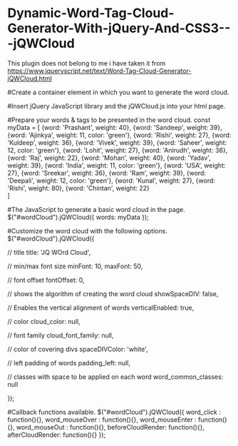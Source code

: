 # Dynamic-Word-Tag-Cloud-Generator-With-jQuery-And-CSS3---jQWCloud

This plugin does not belong to me i have taken it from https://www.jqueryscript.net/text/Word-Tag-Cloud-Generator-jQWCloud.html

#Create a container element in which you want to generate the word cloud.
<div id="wordCloud"></div>

#Insert jQuery JavaScript library and the jQWCloud.js into your html page.
<script src="https://code.jquery.com/jquery-3.2.1.slim.min.js" integrity="sha384-KJ3o2DKtIkvYIK3UENzmM7KCkRr/rE9/Qpg6aAZGJwFDMVNA/GpGFF93hXpG5KkN" crossorigin="anonymous">
</script>
<script src="jQWCloud.js"></script>

#Prepare your words & tags to be presented in the word cloud.
const myData = [
  {word: 'Prashant', weight: 40},
  {word: 'Sandeep', weight: 39},
  {word: 'Ajinkya', weight: 11, color: 'green'},
  {word: 'Rishi', weight: 27},
  {word: 'Kuldeep', weight: 36},
  {word: 'Vivek', weight: 39},
  {word: 'Saheer', weight: 12, color: 'green'},
  {word: 'Lohit', weight: 27},
  {word: 'Anirudh', weight: 36},
  {word: 'Raj', weight: 22},
  {word: 'Mohan', weight: 40},
  {word: 'Yadav', weight: 39},
  {word: 'India', weight: 11, color: 'green'},
  {word: 'USA', weight: 27},
  {word: 'Sreekar', weight: 36},
  {word: 'Ram', weight: 39},
  {word: 'Deepali', weight: 12, color: 'green'},
  {word: 'Kunal', weight: 27},
  {word: 'Rishi', weight: 80},
  {word: 'Chintan', weight: 22}          
]

#The JavaScript to generate a basic word cloud in the page.
$("#wordCloud").jQWCloud({
  words: myData
});

#Customize the word cloud with the following options.
$("#wordCloud").jQWCloud({

  // title
  title: 'JQ WOrd Cloud',

  // min/max font size
  minFont: 10,
  maxFont: 50,

  // font offset
  fontOffset: 0,

  // shows the algorithm of creating the word cloud
  showSpaceDIV: false,

  // Enables the vertical alignment of words
  verticalEnabled: true,

  // color
  cloud_color: null,

  // font family
  cloud_font_family: null,

  // color of covering divs
  spaceDIVColor: 'white',

  // left padding of words
  padding_left: null,

  // classes with space to be applied on each word
  word_common_classes: null
  
});

#Callback functions available.
$("#wordCloud").jQWCloud({
  word_click : function(){},
  word_mouseOver : function(){},
  word_mouseEnter : function(){},
  word_mouseOut : function(){},
  beforeCloudRender: function(){},
  afterCloudRender: function(){}
});
